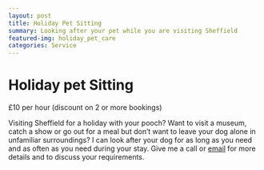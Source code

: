 ```yaml
---
layout: post
title: Holiday Pet Sitting
summary: Looking after your pet while you are visiting Sheffield
featured-img: holiday_pet_care
categories: Service
---
```


# Holiday pet Sitting

£10 per hour (discount on 2 or more bookings)

Visiting Sheffield for a holiday with your pooch? Want to visit a museum, catch a show or go out for a meal but don’t want to leave your dog alone in unfamiliar surroundings? I can look after your dog for as long as you need and as often as you need during your stay. Give me a call or <a href="mailto:helen@wilsonwalks.com">email</a> for more details and to discuss your requirements. 
